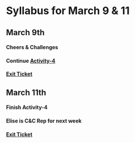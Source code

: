# Syllabus for March 9 & 11


## March 9th
#### Cheers & Challenges
#### Continue [Activity-4](https://docs.google.com/presentation/d/1nJR1YiOolG41xITh9mAs61WhhRY_JuTn8uIx49LPm5k/edit?usp=sharing)
#### [Exit Ticket](https://docs.google.com/forms/d/e/1FAIpQLSfhexyVY226Fo7eyEtHve_MwAFkbjSh_eVrbftjhPyLBquDqQ/viewform?usp=sf_link)



## March 11th
#### Finish Activity-4 
#### Elise is C&C Rep for next week
#### [Exit Ticket](https://docs.google.com/forms/d/e/1FAIpQLSfhexyVY226Fo7eyEtHve_MwAFkbjSh_eVrbftjhPyLBquDqQ/viewform?usp=sf_link)

